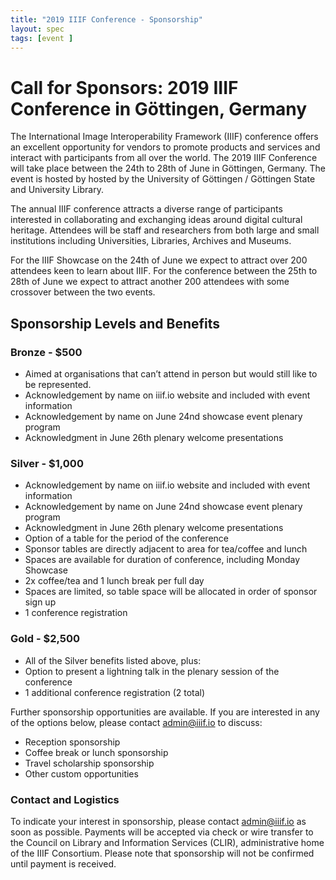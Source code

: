 ```yaml
---
title: "2019 IIIF Conference - Sponsorship"
layout: spec
tags: [event ]
---
```


# Call for Sponsors: 2019 IIIF Conference in Göttingen, Germany

The International Image Interoperability Framework (IIIF) conference offers an excellent opportunity for vendors to promote products and services and interact with participants from all over the world. The 2019 IIIF Conference will take place between the 24th to 28th of June in Göttingen, Germany. The event is hosted by hosted by the University of Göttingen / Göttingen State and University Library.

The annual IIIF conference attracts a diverse range of participants interested in collaborating and exchanging ideas around digital cultural heritage. Attendees will be staff and researchers from both large and small institutions including Universities, Libraries, Archives and Museums. 

For the IIIF Showcase on the 24th of June we expect to attract over 200 attendees keen to learn about IIIF. For the conference between the 25th to 28th of June we expect to attract another 200 attendees with some crossover between the two events. 

## Sponsorship Levels and Benefits

### Bronze - $500
* Aimed at organisations that can’t attend in person but would still like to be represented.
* Acknowledgement by name on iiif.io website and included with event information
* Acknowledgement by name on June 24nd showcase event plenary program 
* Acknowledgment in June 26th plenary welcome presentations

### Silver - $1,000
* Acknowledgement by name on iiif.io website and included with event information
* Acknowledgement by name on June 24nd showcase event plenary program 
* Acknowledgment in June 26th plenary welcome presentations
* Option of a table for the period of the conference
* Sponsor tables are directly adjacent to area for tea/coffee and lunch
* Spaces are available for duration of conference, including Monday Showcase
* 2x coffee/tea and 1 lunch break per full day
* Spaces are limited, so table space will be allocated in order of sponsor sign up
* 1 conference registration

### Gold - $2,500
* All of the Silver benefits listed above, plus:
* Option to present a lightning talk in the plenary session of the conference 
* 1 additional conference registration (2 total)

Further sponsorship opportunities are available. If you are interested in any of the options below, please contact admin@iiif.io to discuss:
* Reception sponsorship
* Coffee break or lunch sponsorship
* Travel scholarship sponsorship
* Other custom opportunities

### Contact and Logistics

To indicate your interest in sponsorship, please contact admin@iiif.io as soon as possible. Payments will be accepted via check or wire transfer to the Council on Library and Information Services (CLIR), administrative home of the IIIF Consortium. Please note that sponsorship will not be confirmed until payment is received.
